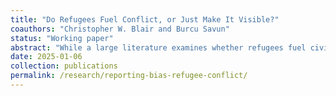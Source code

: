 ```yaml
---
title: "Do Refugees Fuel Conflict, or Just Make It Visible?"
coauthors: "Christopher W. Blair and Burcu Savun"
status: "Working paper"
abstract: "While a large literature examines whether refugees fuel civil conflict, far less is known about their effects on smaller-scale social conflict, such as communal clashes, disputes, and protests, that often pose the most immediate threats to refugees and local communities. Yet, these dispersed, low-level conflicts are inherently difficult to detect and systematically record, especially in remote and marginalized areas where refugees tend to settle. This research note argues that refugee inflows can affect not only the actual risk of social conflict but also its observability, raising the risk of upwardly biased estimates of violence. Refugee camps and settlements often attract security forces, humanitarian organizations, and journalists, increasing the likelihood that incidents of social conflict are observed and reported. Combining global subnational analyses with micro-level data from Afghanistan and employing multiple empirical diagnostics to probe reporting bias, we show that areas hosting refugees appear to experience more social conflict, but much of this pattern coincides with increased media presence. While we cannot fully measure or adjust for this bias, our findings underscore how ignoring detection dynamics can distort conflict data and yield misleading inferences about the effects of refugee hosting on local violence."
date: 2025-01-06
collection: publications
permalink: /research/reporting-bias-refugee-conflict/
---
```

